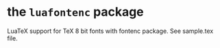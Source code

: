 # the `luafontenc` package

LuaTeX support for TeX 8 bit fonts with fontenc package. See sample.tex file.

